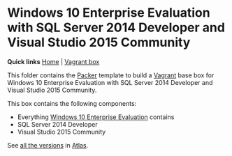 # Windows 10 Enterprise Evaluation with SQL Server 2014 Developer and Visual Studio 2015 Community

**Quick links** [Home] | [Vagrant box]  

This folder contains the [Packer] template to build a [Vagrant] base box for Windows 10 Enterprise Evaluation with SQL Server 2014 Developer and Visual Studio 2015 Community.

This box contains the following components:

* Everything [Windows 10 Enterprise Evaluation][windows10ee] contains
* SQL Server 2014 Developer
* Visual Studio 2015 Community

See [all the versions][Vagrant box] in [Atlas].

[Home]: ../../README.md
[Vagrant box]: https://atlas.hashicorp.com/gusztavvargadr/boxes/windows10ee-sql2014de-vs2015c
[windows10ee]: ../windows10ee

[Packer]: https://www.packer.io/
[Vagrant]: https://www.vagrantup.com/
[Atlas]: https://www.hashicorp.com/atlas.html
